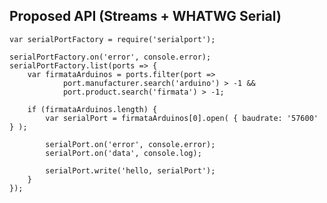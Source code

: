 ## Proposed API (Streams + WHATWG Serial) ##

	var serialPortFactory = require('serialport');
	
	serialPortFactory.on('error', console.error);
	serialPortFactory.list(ports =>	{
		var firmataArduinos = ports.filter(port =>
				port.manufacturer.search('arduino') > -1 &&
				port.product.search('firmata') > -1;
	
		if (firmataArduinos.length) {
			var serialPort = firmataArduinos[0].open( { baudrate: '57600' } );

			serialPort.on('error', console.error);
			serialPort.on('data', console.log);

			serialPort.write('hello, serialPort');
		}
	});